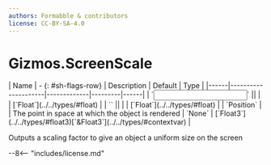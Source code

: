 ```yaml
---
authors: Formabble & contributors
license: CC-BY-SA-4.0
---
```



# Gizmos.ScreenScale

<div class="sh-parameters" markdown="1">
| Name | - {: #sh-flags-row} | Description | Default | Type |
|------|---------------------|-------------|---------|------|
| `<input>` || | | [`Float`](../../types/#float) |
| `<output>` || | | [`Float`](../../types/#float) |
| `Position` |  | The point in space at which the object is rendered | `None` | [`Float3`](../../types/#float3)[`&Float3`](../../types/#contextvar) |

</div>

Outputs a scaling factor to give an object a uniform size on the screen

--8<-- "includes/license.md"

